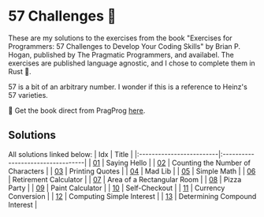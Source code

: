 # 57 Challenges :jigsaw:

These are my solutions to the exercises from the book "Exercises for Programmers: 57 Challenges to Develop Your Coding Skills" by Brian P. Hogan, published by The Pragmatic Programmers, and availabel. The exercises are published language agnostic, and I chose to complete them in Rust :crab:.

57 is a bit of an arbitrary number. I wonder if this is a reference to Heinz's 57 varieties.

:open_book: Get the book direct from PragProg [here](https://pragprog.com/titles/bhwb/exercises-for-programmers/).

## Solutions

All solutions linked below:
| Idx                      | Title                             |
|:-------------------------|:----------------------------------|
| [01](./ch01/src/main.rs) | Saying Hello                      |
| [02](./ch02/src/main.rs) | Counting the Number of Characters |
| [03](./ch03/src/main.rs) | Printing Quotes                   |
| [04](./ch04/src/main.rs) | Mad Lib                           |
| [05](./ch05/src/main.rs) | Simple Math                       |
| [06](./ch06/src/main.rs) | Retirement Calculator             |
| [07](./ch07/src/main.rs) | Area of a Rectangular Room        |
| [08](./ch08/src/main.rs) | Pizza Party                       |
| [09](./ch09/src/main.rs) | Paint Calculator                  |
| [10](./ch10/src/main.rs) | Self-Checkout                     |
| [11](./ch11/src/main.rs) | Currency Conversion               |
| [12](./ch12/src/main.rs) | Computing Simple Interest         |
| [13](./ch13/src/main.rs) | Determining Compound Interest     |
